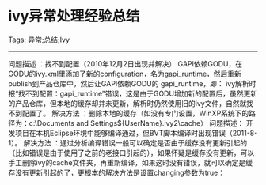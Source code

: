 # ivy异常处理经验总结
Tags: 异常;总结;Ivy

------

问题描述 ：找不到配置（2010年12月2日出现并解决） 
 GAPI依赖GODU，在GODU的ivy.xml里添加了新的configuration，名为gapi_runtime，然后重新publish到产品仓库中，然后让GAPI依赖GODU的 gapi_runtime，即： 
 <dependency org="com.boco.ty" name="godu-common" rev="2.1A1" conf="master->gapi_runtime" transitive="true"/> 
 ivy解析时报“找不到配置：gapi_runtime”错误，这是由于GODU增加新的配置后，虽然更新的产品仓库，但本地的缓存却并未更新，解析时仍然使用旧的ivy文件，自然就找不到配置了。 
 解决方法  ：删除本地的缓存（如没有专门设置，WinXP系统下的路径为：c:\Documents and Settings\${UserName}\.ivy2\cache） 
 问题描述： 开发项目在本机Eclipse环境中能够编译通过，但BVT脚本编译时出现错误（2011-8-1）。 
  解决方法  ：通过分析编译错误一般可以确定是否由于缓存没有更新引起的（比如错误是由于使用了之前的老接口引起的），如果怀疑是缓存没有更新，可以手工删除ivy的cache文件夹，再重新编译，如果这时没有错误，就可以确定是缓存没有更新引起的了，更根本的解决方法是设置changing参数为true：  
 
  <dependency org="com.boco.ty" name="gapi" rev="alpha" conf="compile->master" changing="true" />